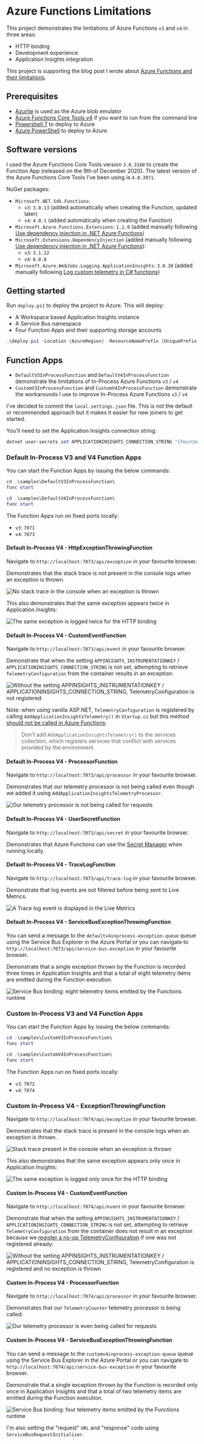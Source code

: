 # Azure Functions Limitations

This project demonstrates the limitations of Azure Functions `v3` and `v4` in three areas:

- HTTP binding
- Development experience
- Application Insights integration

This project is supporting the blog post I wrote about [Azure Functions and their limitations][blog-post].

## Prerequisites

- [Azurite][azurite] is used as the Azure blob emulator
- [Azure Functions Core Tools v4][azure-functions-core-tools] if you want to run from the command line
- [Powershell 7][powershell-7] to deploy to Azure
- [Azure PowerShell][azure-powershell] to deploy to Azure

## Software versions

I used the Azure Functions Core Tools version `3.0.3160` to create the Function App (released on the 9th of December 2020). The latest version of the Azure Functions Core Tools I've been using is `4.0.3971`.

NuGet packages:

- `Microsoft.NET.Sdk.Functions`:
  - `v3`: `3.0.13` (added automatically when creating the Function, updated later)
  - `v4`: `4.0.1` (added automatically when creating the Function)
- `Microsoft.Azure.Functions.Extensions`: `1.1.0` (added manually following [Use dependency injection in .NET Azure Functions][dependency-injection])
- `Microsoft.Extensions.DependencyInjection` (added manually following [Use dependency injection in .NET Azure Functions][dependency-injection]):
  - `v3`: `3.1.22`
  - `v4`: `6.0.0`
- `Microsoft.Azure.WebJobs.Logging.ApplicationInsights`: `3.0.30` (added manually following [Log custom telemetry in C# functions][custom-telemetry])

## Getting started

Run `deploy.ps1` to deploy the project to Azure. This will deploy:

- A Workspace based Application Insights instance
- A Service Bus namespace
- Four Function Apps and their supporting storage accounts

```powershell
.\deploy.ps1 -Location {AzureRegion} -ResourceNamePrefix {UniquePrefix}
```

## Function Apps

- `DefaultV3InProcessFunction` and `DefaultV4InProcessFunction` demonstrate the limitations of In-Process Azure Functions `v3` / `v4`
- `CustomV3InProcessFunction` and `CustomV4InProcessFunction` demonstrate the workarounds I use to improve In-Process Azure Functions `v3` / `v4`

I've decided to commit the `local.settings.json` file. This is not the default or recommended approach but it makes it easier for new joiners to get started.

You'll need to set the Application Insights connection string:

```powershell
dotnet user-secrets set APPLICATIONINSIGHTS_CONNECTION_STRING "{YourConnectionString}" --id 074ca336-270b-4832-9a1a-60baf152b727
```

### Default In-Process V3 and V4 Function Apps

You can start the Function Apps by issuing the below commands:

```powershell
cd .\samples\DefaultV3InProcessFunction\
func start
```

```powershell
cd .\samples\DefaultV4InProcessFunction\
func start
```

The Function Apps run on fixed ports locally:

- `v3`: `7071`
- `v4`: `7073`

#### Default In-Process V4 - HttpExceptionThrowingFunction

Navigate to `http://localhost:7073/api/exception` in your favourite browser.

Demonstrates that the stack trace is not present in the console logs when an exception is thrown.

![No stack trace in the console when an exception is thrown](docs/img/console-stack-trace-absent.png)

This also demonstrates that the same exception appears twice in Application Insights:

![The same exception is logged twice for the HTTP binding](docs/img/http-binding-exception-logged-twice.png)

#### Default In-Process V4 - CustomEventFunction

Navigate to `http://localhost:7073/api/event` in your favourite browser.

Demonstrate that when the setting `APPINSIGHTS_INSTRUMENTATIONKEY` / `APPLICATIONINSIGHTS_CONNECTION_STRING` is not set, attempting to retrieve `TelemetryConfiguration` from the container results in an exception:

![Without the setting `APPINSIGHTS_INSTRUMENTATIONKEY` / `APPLICATIONINSIGHTS_CONNECTION_STRING`, TelemetryConfiguration is not registered](docs/img/telemetry-configuration-not-registered.png)

Note: when using vanilla ASP.NET, `TelemetryConfiguration` is registered by calling `AddApplicationInsightsTelemetry()` in `Startup.cs` but this method [should not be called in Azure Functions][dont-call-add-app-insights-telemetry]:

> Don't add `AddApplicationInsightsTelemetry()` to the services collection, which registers services that conflict with services provided by the environment.

#### Default In-Process V4 - ProcessorFunction

Navigate to `http://localhost:7073/api/processor` in your favourite browser.

Demonstrates that our telemetry processor is not being called even though we added it using `AddApplicationInsightsTelemetryProcessor`.

![Our telemetry processor is not being called for requests](docs/img/telemetry-processor-is-not-being-called.png)

#### Default In-Process V4 - UserSecretFunction

Navigate to `http://localhost:7073/api/secret` in your favourite browser.

Demonstrates that Azure Functions can use the [Secret Manager][secret-manager] when running locally.

#### Default In-Process V4 - TraceLogFunction

Navigate to `http://localhost:7073/api/trace-log` in your favourite browser.

Demonstrate that log events are not filtered before being sent to Live Metrics.

![A `Trace` log event is displayed in the Live Metrics](docs/img/trace-log-live-metrics.png)

#### Default In-Process V4 - ServiceBusExceptionThrowingFunction

You can send a message to the `defaultv4inprocess-exception-queue` queue using the Service Bus Explorer in the Azure Portal or you can navigate to `http://localhost:7073/api/service-bus-exception` in your favourite browser.

Demonstrate that a single exception thrown by the Function is recorded three times in Application Insights and that a total of eight telemetry items are emitted during the Function execution.

![Service Bus binding: eight telemetry items emitted by the Functions runtime](docs/img/service-bus-binding-execution-eight-telemetry-items.png)

### Custom In-Process V3 and V4 Function Apps

You can start the Function Apps by issuing the below commands:

```powershell
cd .\samples\CustomV3InProcessFunction\
func start
```

```powershell
cd .\samples\CustomV4InProcessFunction\
func start
```

The Function Apps run on fixed ports locally:

- `v3`: `7072`
- `v4`: `7074`

### Custom In-Process V4 - ExceptionThrowingFunction

Navigate to `http://localhost:7074/api/exception` in your favourite browser.

Demonstrates that the stack trace is present in the console logs when an exception is thrown.

![Stack trace present in the console when an exception is thrown](docs/img/console-stack-trace-present.png)

This also demonstrates that the same exception appears only once in Application Insights:

![The same exception is logged only once for the HTTP binding](docs/img/http-binding-exception-logged-once.png)

#### Custom In-Process V4 - CustomEventFunction

Navigate to `http://localhost:7074/api/event` in your favourite browser.

Demonstrate that when the setting `APPINSIGHTS_INSTRUMENTATIONKEY` / `APPLICATIONINSIGHTS_CONNECTION_STRING` is not set, attempting to retrieve `TelemetryConfiguration` from the container does not result in an exception because we [register a no-op TelemetryConfiguration][default-telemetry-configuration-registration] if one was not registered already:

![Without the setting `APPINSIGHTS_INSTRUMENTATIONKEY` / `APPLICATIONINSIGHTS_CONNECTION_STRING`, TelemetryConfiguration is registered and no exception is thrown](docs/img/telemetry-configuration-registered.png)

#### Custom In-Process V4 - ProcessorFunction

Navigate to `http://localhost:7074/api/processor` in your favourite browser.

Demonstrates that our `TelemetryCounter` telemetry processor is being called:

![Our telemetry processor is even being called for requests](docs/img/telemetry-counter-is-being-called.png)

#### Custom In-Process V4 - ServiceBusExceptionThrowingFunction

You can send a message to the `customv4inprocess-exception-queue` queue using the Service Bus Explorer in the Azure Portal or you can navigate to `http://localhost:7074/api/service-bus-exception` in your favourite browser.

Demonstrate that a single exception thrown by the Function is recorded only once in Application Insights and that a total of two telemetry items are emitted during the Function execution.

![Service Bus binding: four telemetry items emitted by the Functions runtime](docs/img/service-bus-binding-execution-two-telemetry-items.png)

I'm also setting the "request" `URL` and "response" code using `ServiceBusRequestInitializer`.

[azurite]: https://docs.microsoft.com/en-us/azure/storage/common/storage-use-azurite
[azure-functions-core-tools]: https://github.com/Azure/azure-functions-core-tools
[dependency-injection]: https://docs.microsoft.com/en-us/azure/azure-functions/functions-dotnet-dependency-injection
[custom-telemetry]: https://docs.microsoft.com/en-us/azure/azure-functions/functions-dotnet-class-library?tabs=v2%2Ccmd#log-custom-telemetry-in-c-functions
[powershell-7]: https://docs.microsoft.com/en-us/powershell/scripting/install/installing-powershell-on-windows?view=powershell-7.2
[azure-powershell]: https://docs.microsoft.com/en-us/powershell/azure/install-az-ps?view=azps-7.1.0
[dont-call-add-app-insights-telemetry]: https://docs.microsoft.com/en-US/azure/azure-functions/functions-dotnet-dependency-injection#logging-services
[secret-manager]: https://docs.microsoft.com/en-us/aspnet/core/security/app-secrets?view=aspnetcore-6.0&tabs=windows#secret-manager
[blog-post]: https://gabrielweyer.net/2020/12/20/azure-functions-and-their-limitations/
[default-telemetry-configuration-registration]: https://github.com/gabrielweyer/azure-functions-limitations/blob/4f5f212a5c5e3ce067d23eb564ba24655999f918/src/Custom.FunctionsTelemetry/ApplicationInsights/ApplicationInsightsServiceCollectionExtensions.cs#L212-L216
